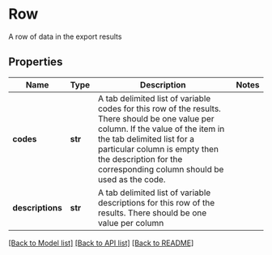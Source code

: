 # Row

A row of data in the export results
## Properties
Name | Type | Description | Notes
------------ | ------------- | ------------- | -------------
**codes** | **str** | A tab delimited list of variable codes for this row of the results.  There should be one value per column.  If the value of the item in the tab delimited list for a particular column is empty then the description  for the corresponding column should be used as the code. | 
**descriptions** | **str** | A tab delimited list of variable descriptions for this row of the results.  There should be one value per column | 

[[Back to Model list]](../README.md#documentation-for-models) [[Back to API list]](../README.md#documentation-for-api-endpoints) [[Back to README]](../README.md)


